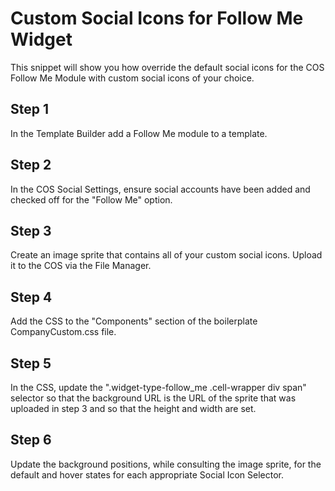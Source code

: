 Custom Social Icons for Follow Me Widget
================================================
This snippet will show you how override the default social icons for the COS Follow Me Module with custom social icons of your choice.

Step 1
------
In the Template Builder add a Follow Me module to a template.

Step 2
------ 
In the COS Social Settings, ensure social accounts have been added and checked off for the "Follow Me" option.

Step 3
------
Create an image sprite that contains all of your custom social icons.  Upload it to the COS via the File Manager.

Step 4
------
Add the CSS to the "Components" section of the boilerplate CompanyCustom.css file.

Step 5
------
In the CSS, update the ".widget-type-follow_me .cell-wrapper div span" selector so that the background URL is the URL of the sprite that was uploaded in step 3 and so that the height and width are set.

Step 6
------
Update the background positions, while consulting the image sprite, for the default and hover states for each appropriate Social Icon Selector.